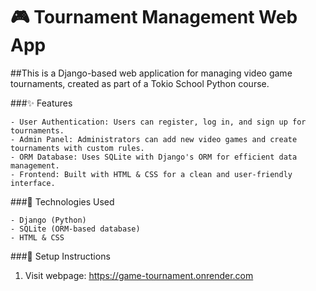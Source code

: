 # 🎮 Tournament Management Web App

##This is a Django-based web application for managing video game tournaments, created as part of a Tokio School Python course.

###✨ Features

    - User Authentication: Users can register, log in, and sign up for tournaments.
    - Admin Panel: Administrators can add new video games and create tournaments with custom rules.
    - ORM Database: Uses SQLite with Django's ORM for efficient data management.
    - Frontend: Built with HTML & CSS for a clean and user-friendly interface.

###🚀 Technologies Used

    - Django (Python)
    - SQLite (ORM-based database)
    - HTML & CSS

###📌 Setup Instructions

1. Visit webpage: https://game-tournament.onrender.com
